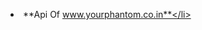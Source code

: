 <a herf="https://www.yourphantom.co.in" target="link_" > <li>**Api Of www.yourphantom.co.in**</li></a>





